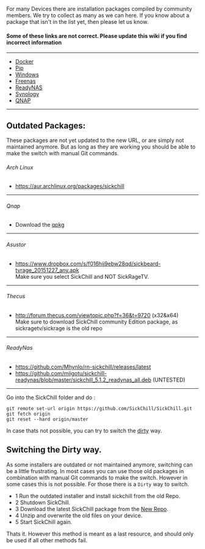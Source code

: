 For many Devices there are installation packages compiled by community members. We try to collect as many as we can here. If you know about a package that isn't in the list yet, then please let us know.

#### Some of these links are not correct. Please update this wiki if you find incorrect information

---

- [Docker](https://github.com/SickChill/SickChill/wiki/Docker)
- [Pip](https://github.com/SickChill/SickChill/wiki/Pip)
- [Windows](https://github.com/SickChill/SickChillInstaller/releases/latest)
- [Freenas](https://github.com/SickChill/SickChill/wiki/Freenas)
- [ReadyNAS](https://github.com/SickChill/SickChill/wiki/ReadyNAS)
- [Synology](https://github.com/SickChill/SickChill/wiki/Synology)
- [QNAP](https://github.com/OneCDOnly/sherpa)

---

## Outdated Packages:

These packages are not yet updated to the new URL, or are simply not maintained anymore. But as long as they are working you should be able to make the switch with manual Git commands.

###### Arch Linux

- https://aur.archlinux.org/packages/sickchill

---

###### Qnap

- Download the [qpkg](https://www.qnapclub.eu/fr/qpkg/647)

---

###### Asustor

- https://www.dropbox.com/s/f016hij9ebw28qd/sickbeard-tvrage_20151227_any.apk  
  Make sure you select SickChill and NOT SickRageTV.

---

###### Thecus

- http://forum.thecus.com/viewtopic.php?f=36&t=9720 (x32&x64)  
  Make sure to download SickChill community Edition package, as sickragetv/sickrage is the old repo

---

###### ReadyNas

- https://github.com/Mhynlo/rn-sickchill/releases/latest
- https://github.com/miigotu/sickchill-readynas/blob/master/sickchill_5.1.2_readynas_all.deb (UNTESTED)

---

Go into the SickChill folder and do :

```
git remote set-url origin https://github.com/SickChill/SickChill.git
git fetch origin
git reset --hard origin/master
```

In case thats not possible, you can try to switch the [dirty](https://github.com/SickChill/SickChill/wiki/SickChill-installation-packages#switching-the-dirty-way) way.

## Switching the Dirty way.

As some installers are outdated or not maintained anymore, switching can be a little frustrating.
In most cases you can use those old packages in combination with manual Git commands to make the switch.
However in some cases this is not possible. For those there is a `Dirty` way to switch.

- 1 Run the outdated installer and install sickchill from the old Repo.
- 2 Shutdown SickChill.
- 3 Download the latest SickChill package from the [New Repo](https://github.com/SickChill/SickChill/archive/master.zip).
- 4 Unzip and overwrite the old files on your device.
- 5 Start SickChill again.

Thats it.
However this method is meant as a last resource, and should only be used if all other methods fail.
